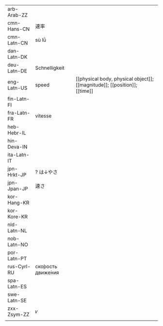 | | | |
|-|-|-|
| arb-Arab-ZZ |  |  |
| cmn-Hans-CN | 速率 |  |
| cmn-Latn-CN | sù lǜ |  |
| dan-Latn-DK |  |  |
| deu-Latn-DE | Schnelligkeit |  |
| eng-Latn-US | speed | [[physical body, physical object]]; [[magnitude]]; [[position]]; [[time]] |
| fin-Latn-FI |  |  |
| fra-Latn-FR | vitesse |  |
| heb-Hebr-IL |  |  |
| hin-Deva-IN |  |  |
| ita-Latn-IT |  |  |
| jpn-Hrkt-JP | ? は↓やさ |  |
| jpn-Jpan-JP | 速さ |  |
| kor-Hang-KR |  |  |
| kor-Kore-KR |  |  |
| nld-Latn-NL |  |  |
| nob-Latn-NO |  |  |
| por-Latn-PT |  |  |
| rus-Cyrl-RU | ско́рость движе́ния |  |
| spa-Latn-ES |  |  |
| swe-Latn-SE |  |  |
| zxx-Zsym-ZZ | 𝑣 |  |
|  |  |  |
